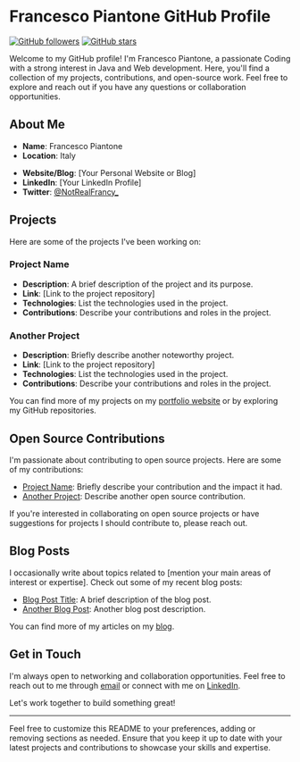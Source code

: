 # Francesco Piantone GitHub Profile

[![GitHub followers](https://img.shields.io/github/followers/NotRealFrancy?label=Follow&style=social)](https://github.com/NotRealFrancy)
[![GitHub stars](https://img.shields.io/github/stars/NotRealFrancy?style=social)](https://github.com/NotRealFrancy)

Welcome to my GitHub profile! I'm Francesco Piantone, a passionate Coding with a strong interest in Java and Web development. Here, you'll find a collection of my projects, contributions, and open-source work. Feel free to explore and reach out if you have any questions or collaboration opportunities.

## About Me

- **Name**: Francesco Piantone
- **Location**: Italy
<!-- - **Email**: -->
- **Website/Blog**: [Your Personal Website or Blog]
- **LinkedIn**: [Your LinkedIn Profile]
- **Twitter**: [@NotRealFrancy_](https://twitter.com/NotRealFrancy_)

## Projects

Here are some of the projects I've been working on:

### Project Name

- **Description**: A brief description of the project and its purpose.
- **Link**: [Link to the project repository]
- **Technologies**: List the technologies used in the project.
- **Contributions**: Describe your contributions and roles in the project.

### Another Project

- **Description**: Briefly describe another noteworthy project.
- **Link**: [Link to the project repository]
- **Technologies**: List the technologies used in the project.
- **Contributions**: Describe your contributions and roles in the project.

You can find more of my projects on my [portfolio website](https://your-portfolio-website.com) or by exploring my GitHub repositories.

## Open Source Contributions

I'm passionate about contributing to open source projects. Here are some of my contributions:

- [Project Name](https://github.com/project-link): Briefly describe your contribution and the impact it had.
- [Another Project](https://github.com/another-project-link): Describe another open source contribution.

If you're interested in collaborating on open source projects or have suggestions for projects I should contribute to, please reach out.

## Blog Posts

I occasionally write about topics related to [mention your main areas of interest or expertise]. Check out some of my recent blog posts:

- [Blog Post Title](https://your-blog-post-link.com): A brief description of the blog post.
- [Another Blog Post](https://your-blog-post-link.com): Another blog post description.

You can find more of my articles on my [blog](https://your-blog-website.com).

## Get in Touch

I'm always open to networking and collaboration opportunities. Feel free to reach out to me through [email](mailto:your-email@example.com) or connect with me on [LinkedIn](https://www.linkedin.com/in/your-linkedin-profile).

Let's work together to build something great!

---

Feel free to customize this README to your preferences, adding or removing sections as needed. Ensure that you keep it up to date with your latest projects and contributions to showcase your skills and expertise.
